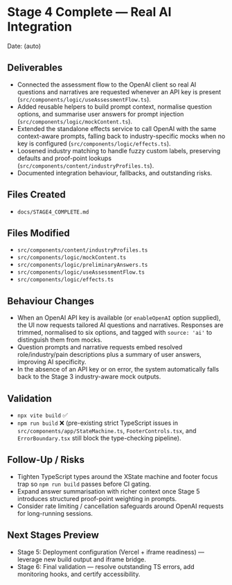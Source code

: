 # Stage 4 Complete — Real AI Integration

Date: (auto)

## Deliverables
- Connected the assessment flow to the OpenAI client so real AI questions and narratives are requested whenever an API key is present (`src/components/logic/useAssessmentFlow.ts`).
- Added reusable helpers to build prompt context, normalise question options, and summarise user answers for prompt injection (`src/components/logic/mockContent.ts`).
- Extended the standalone effects service to call OpenAI with the same context-aware prompts, falling back to industry-specific mocks when no key is configured (`src/components/logic/effects.ts`).
- Loosened industry matching to handle fuzzy custom labels, preserving defaults and proof-point lookups (`src/components/content/industryProfiles.ts`).
- Documented integration behaviour, fallbacks, and outstanding risks.

## Files Created
- `docs/STAGE4_COMPLETE.md`

## Files Modified
- `src/components/content/industryProfiles.ts`
- `src/components/logic/mockContent.ts`
- `src/components/logic/preliminaryAnswers.ts`
- `src/components/logic/useAssessmentFlow.ts`
- `src/components/logic/effects.ts`

## Behaviour Changes
- When an OpenAI API key is available (or `enableOpenAI` option supplied), the UI now requests tailored AI questions and narratives. Responses are trimmed, normalised to six options, and tagged with `source: 'ai'` to distinguish them from mocks.
- Question prompts and narrative requests embed resolved role/industry/pain descriptions plus a summary of user answers, improving AI specificity.
- In the absence of an API key or on error, the system automatically falls back to the Stage 3 industry-aware mock outputs.

## Validation
- `npx vite build` ✅
- `npm run build` ❌ (pre-existing strict TypeScript issues in `src/components/app/StateMachine.ts`, `FooterControls.tsx`, and `ErrorBoundary.tsx` still block the type-checking pipeline).

## Follow-Up / Risks
- Tighten TypeScript types around the XState machine and footer focus trap so `npm run build` passes before CI gating.
- Expand answer summarisation with richer context once Stage 5 introduces structured proof-point weighting in prompts.
- Consider rate limiting / cancellation safeguards around OpenAI requests for long-running sessions.

## Next Stages Preview
- Stage 5: Deployment configuration (Vercel + iframe readiness) — leverage new build output and iframe bridge.
- Stage 6: Final validation — resolve outstanding TS errors, add monitoring hooks, and certify accessibility.
